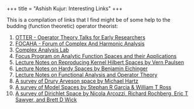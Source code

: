 +++
title = "Ashish Kujur: Interesting Links"
+++

This is a compilation of links that I find might be of some help to the budding (function theoretic) operator theorist:

1. [OTTER - Operator Theory Talks for Early Researchers](https://sites.google.com/view/otter-math/home)
2. [FOCAHA - Forum of Complex And Harmonic Analysis](https://sites.google.com/view/focaha/home?authuser=0)
3. [Complex Analysis Lab](https://site.unibo.it/complex-analysis-lab/en)
4. [Focus Program on Analytic Function Spaces and their Applications](http://www.fields.utoronto.ca/activities/21-22/function)
5. [Lecture Notes on Reproducing Kernel Hilbert Spaces by Vern Paulsen](https://citeseerx.ist.psu.edu/document?repid=rep1&type=pdf&doi=440218056738e05b5ab43679f932a9f33fccee87)
6. [Lecture Notes on Hardy Spaces by Benjamin Eichinger](https://www.asc.tuwien.ac.at/~beiching/teaching/skriptum.pdf)
7. [Lecture Notes on Functional Analysis and Operator Theory](https://pro.univ-lille.fr/fileadmin/user_upload/pages_pros/emmanuel_fricain/cours-M2-2009-2010.pdf)
8. [A survey of Drury Arveson space by Michael Hartz](https://arxiv.org/pdf/2204.01559.pdf)
9. [A survey of Model Spaces by Stephan R Garcia & William T Ross](https://arxiv.org/pdf/1312.5018.pdf)
10. [A survey of Dirichlet Space by Nicola Arcozzi, Richard Rochberg, Eric T Sawyer, and Brett D Wick](https://arxiv.org/pdf/1008.5342.pdf)
